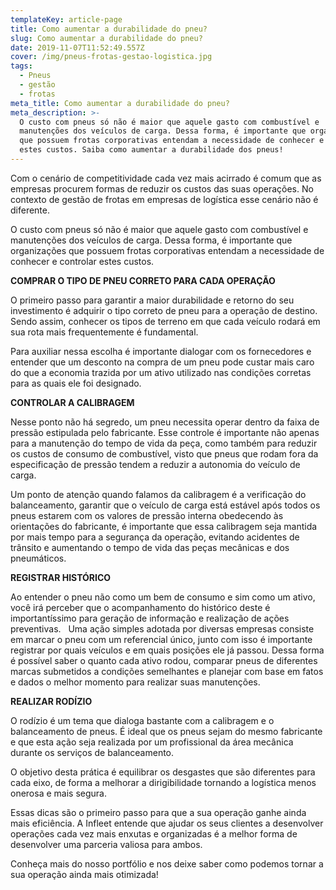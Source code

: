 ```yaml
---
templateKey: article-page
title: Como aumentar a durabilidade do pneu?
slug: Como aumentar a durabilidade do pneu?
date: 2019-11-07T11:52:49.557Z
cover: /img/pneus-frotas-gestao-logistica.jpg
tags:
  - Pneus
  - gestão
  - frotas
meta_title: Como aumentar a durabilidade do pneu?
meta_description: >-
  O custo com pneus só não é maior que aquele gasto com combustível e
  manutenções dos veículos de carga. Dessa forma, é importante que organizações
  que possuem frotas corporativas entendam a necessidade de conhecer e controlar
  estes custos. Saiba como aumentar a durabilidade dos pneus!
---
```

Com o cenário de competitividade cada vez mais acirrado é comum que as empresas procurem formas de reduzir os custos das suas operações. No contexto de gestão de frotas em empresas de logística esse cenário não é diferente.

O custo com pneus só não é maior que aquele gasto com combustível e manutenções dos veículos de carga. Dessa forma, é importante que organizações que possuem frotas corporativas entendam a necessidade de conhecer e controlar estes custos. 

**COMPRAR O TIPO DE PNEU CORRETO PARA CADA OPERAÇÃO**

O primeiro passo para garantir a maior durabilidade e retorno do seu investimento é adquirir o tipo correto de pneu para a operação de destino. Sendo assim, conhecer os tipos de terreno em que cada veículo rodará em sua rota mais frequentemente é fundamental.

Para auxiliar nessa escolha é importante dialogar com os fornecedores e entender que um desconto na compra de um pneu pode custar mais caro do que a economia trazida por um ativo utilizado nas condições corretas para as quais ele foi designado.

**CONTROLAR A CALIBRAGEM**   

Nesse ponto não há segredo, um pneu necessita operar dentro da faixa de pressão estipulada pelo fabricante. Esse controle é importante não apenas para a manutenção do tempo de vida da peça, como também para reduzir os custos de consumo de combustível, visto que pneus que rodam fora da especificação de pressão tendem a reduzir a autonomia do veículo de carga.

Um ponto de atenção quando falamos da calibragem é a verificação do balanceamento, garantir que o veículo de carga está estável após todos os pneus estarem com os valores de pressão interna obedecendo às orientações do fabricante, é importante que essa calibragem seja mantida por mais tempo para a segurança da operação, evitando acidentes de trânsito e aumentando o tempo de vida das peças mecânicas e dos pneumáticos.

**REGISTRAR HISTÓRICO** 

Ao entender o pneu não como um bem de consumo e sim como um ativo, você irá perceber que o acompanhamento do histórico deste é importantíssimo para geração de informação e realização de ações preventivas.   Uma ação simples adotada por diversas empresas consiste em marcar o pneu com um referencial único, junto com isso é importante registrar por quais veículos e em quais posições ele já passou. Dessa forma é possível saber o quanto cada ativo rodou, comparar pneus de diferentes marcas submetidos a condições semelhantes e planejar com base em fatos e dados o melhor momento para realizar suas manutenções.

**REALIZAR RODÍZIO**

O rodízio é um tema que dialoga bastante com a calibragem e o balanceamento de pneus. É ideal que os pneus sejam do mesmo fabricante e que esta ação seja realizada por um profissional da área mecânica durante os serviços de balanceamento.

O objetivo desta prática é equilibrar os desgastes que são diferentes para cada eixo, de forma a melhorar a dirigibilidade tornando a logística menos onerosa e mais segura.

Essas dicas são o primeiro passo para que a sua operação ganhe ainda mais eficiência. A Infleet entende que ajudar os seus clientes a desenvolver operações cada vez mais enxutas e organizadas é a melhor forma de desenvolver uma parceria valiosa para ambos.

Conheça mais do nosso portfólio e nos deixe saber como podemos tornar a sua operação ainda mais otimizada!
